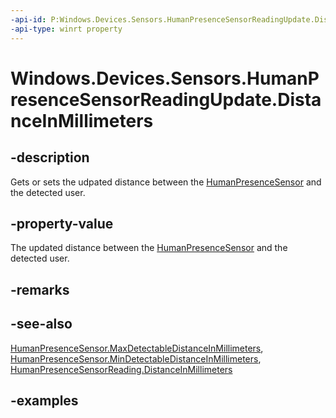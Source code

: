 ```yaml
---
-api-id: P:Windows.Devices.Sensors.HumanPresenceSensorReadingUpdate.DistanceInMillimeters
-api-type: winrt property
---
```


# Windows.Devices.Sensors.HumanPresenceSensorReadingUpdate.DistanceInMillimeters

<!--
public System.Nullable<uint> DistanceInMillimeters { get; set; }
-->

## -description

Gets or sets the udpated distance between the [HumanPresenceSensor](humanpresencesensor.md) and the detected user.

## -property-value

The updated distance between the [HumanPresenceSensor](humanpresencesensor.md) and the detected user.

## -remarks

## -see-also

[HumanPresenceSensor.MaxDetectableDistanceInMillimeters](humanpresencesensor_maxdetectabledistanceinmillimeters.md), [HumanPresenceSensor.MinDetectableDistanceInMillimeters](humanpresencesensor_mindetectabledistanceinmillimeters.md), [HumanPresenceSensorReading.DistanceInMillimeters](humanpresencesensorreading_distanceinmillimeters.md)

## -examples
